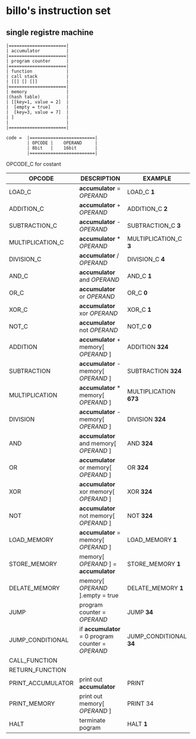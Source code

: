 # billo's instruction set


## single registre machine
```
|======================|
| accumulator          |
|======================|
| program counter      |
|======================|
| function             |
| call stack           |
| [[] [] []]           |
|======================|
| memory               |
|(hash table)          |
| [[key=1, value = 2]  |
|  [empty = true]      |
|  [key=3, value = 7]  |
| ]                    |
|                      |
|======================|

code =  |=========================|
        | OPCODE |    OPERAND     |
        | 8bit   |    16bit       |
        |=========================|
```


OPCODE_C for costant

OPCODE | DESCRIPTION | EXAMPLE
------ | ----------- | -------
LOAD_C | **accumulator** = *OPERAND* | LOAD_C **1**
ADDITION_C | **accumulator** + *OPERAND* | ADDITION_C **2**
SUBTRACTION_C | **accumulator** - *OPERAND* | SUBTRACTION_C **3**
MULTIPLICATION_C | **accumulator** * *OPERAND* | MULTIPLICATION_C **3**
DIVISION_C | **accumulator** / *OPERAND* | DIVISION_C **4**
AND_C | **accumulator** and *OPERAND* | AND_C **1**
OR_C |  **accumulator** or *OPERAND* | OR_C **0**
XOR_C | **accumulator** xor *OPERAND* | XOR_C **1**
NOT_C | **accumulator** not *OPERAND* | NOT_C **0**
ADDITION | **accumulator** + memory[ *OPERAND* ] | ADDITION **324**
SUBTRACTION | **accumulator** - memory[ *OPERAND* ] | SUBTRACTION **324**
MULTIPLICATION | **accumulator** * memory[ *OPERAND* ] | MULTIPLICATION **673**
DIVISION | **accumulator** - memory[ *OPERAND* ] | DIVISION **324**
AND | **accumulator** and memory[ *OPERAND* ] | AND **324**
OR | **accumulator** or memory[ *OPERAND* ] | OR **324**
XOR | **accumulator** xor memory[ *OPERAND* ] | XOR **324**
NOT | **accumulator** not memory[ *OPERAND* ] | NOT **324**
LOAD_MEMORY | **accumulator** = memory[ *OPERAND* ] | LOAD_MEMORY **1**
STORE_MEMORY | memory[ *OPERAND* ] = **accumulator** | STORE_MEMORY **1**
DELATE_MEMORY | memory[ *OPERAND* ].empty = true | DELATE_MEMORY **1**
JUMP | program counter = *OPERAND* | JUMP **34**
JUMP_CONDITIONAL | if **accumulator** = 0 program counter = *OPERAND*  | JUMP_CONDITIONAL **34**
CALL_FUNCTION |  | 
RETURN_FUNCTION | | 
PRINT_ACCUMULATOR | print out **accumulator** | PRINT
PRINT_MEMORY | print out memory[ *OPERAND* ] | PRINT 34
HALT | terminate pogram | HALT **1**
